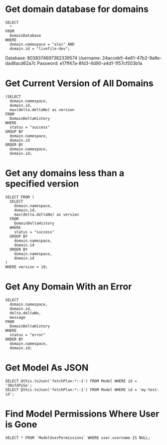 # Get domain database for domains
```
SELECT
  *
FROM
  DomainDatabase
WHERE
  domain.namespace = "alec" AND
  domain.id = "livefile-dev";
```

Database: 8038374697382339574
Username: 24acceb5-4e61-47b2-9a8e-dad8acd62a7c
Password: e17ff47a-8fd3-4d90-a4d1-1f57cf503b1a



# Get Current Version of All Domains
```    
(SELECT
  domain.namespace,
  domain.id,
  max(delta.deltaNo) as version
FROM
  DomainDeltaHistory
WHERE
  status = "success"
GROUP BY
  domain.namespace,
  domain.id
ORDER BY
  domain.namespace,
  domain.id;
```

# Get any domains less than a specified version
```
SELECT FROM (
  SELECT
    domain.namespace,
    domain.id,
    max(delta.deltaNo) as version
  FROM
    DomainDeltaHistory
  WHERE
    status = "success"
  GROUP BY
    domain.namespace,
    domain.id
  ORDER BY
    domain.namespace,
    domain.id
)
WHERE version < 10;
```

# Get Any Domain With an Error
```    
SELECT
  domain.namespace,
  domain.id,
  delta.deltaNo,
  message
FROM
  DomainDeltaHistory
WHERE
  status = "error"
ORDER BY
  domain.namespace,
  domain.id;
```

# Get Model As JSON
```
SELECT @this.toJson('fetchPlan:*:-1') FROM Model WHERE id = '38ofdPySe';
SELECT @this.toJson('fetchPlan:*:-1') FROM Model WHERE id = 'my-test-id';
```

# Find Model Permissions Where User is Gone
```
SELECT * FROM `ModelUserPermissions` WHERE user.username IS NULL;
```
